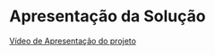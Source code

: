 # Apresentação da Solução

<a href="/presentation/12-Apresentação do Projeto.md"> Vídeo de Apresentação do projeto</a>
